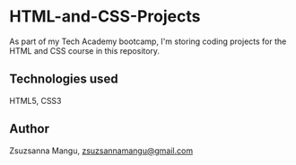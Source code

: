 # HTML-and-CSS-Projects
As part of my Tech Academy bootcamp, I'm storing coding projects for the HTML and CSS course in this repository.
## Technologies used
HTML5, CSS3
## Author
Zsuzsanna Mangu, zsuzsannamangu@gmail.com
